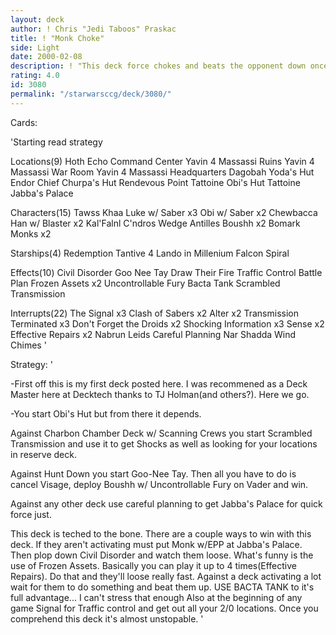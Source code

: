 ```yaml
---
layout: deck
author: ! Chris "Jedi Taboos" Praskac
title: ! "Monk Choke"
side: Light
date: 2000-02-08
description: ! "This deck force chokes and beats the opponent down once they do anything."
rating: 4.0
id: 3080
permalink: "/starwarsccg/deck/3080/"
---
```

Cards: 

'Starting read strategy

Locations(9)
Hoth Echo Command Center
Yavin 4 Massassi Ruins
Yavin 4 Massassi War Room
Yavin 4 Massassi Headquarters
Dagobah Yoda's Hut
Endor Chief Churpa's Hut
Rendevous Point
Tattoine Obi's Hut
Tattoine Jabba's Palace

Characters(15)
Tawss Khaa
Luke w/ Saber x3
Obi w/ Saber x2
Chewbacca
Han w/ Blaster x2
Kal'Falnl C'ndros
Wedge Antilles
Boushh x2
Bomark Monks x2

Starships(4)
Redemption
Tantive 4
Lando in Millenium Falcon
Spiral

Effects(10)
Civil Disorder
Goo Nee Tay
Draw Their Fire
Traffic Control
Battle Plan
Frozen Assets x2
Uncontrollable Fury
Bacta Tank
Scrambled Transmission

Interrupts(22)
The Signal x3
Clash of Sabers x2
Alter x2
Transmission Terminated x3
Don't Forget the Droids x2
Shocking Information x3
Sense x2
Effective Repairs x2
Nabrun Leids
Careful Planning
Nar Shadda Wind Chimes '

Strategy: '

-First off this is my first deck posted here.  I was recommened as a Deck Master here at Decktech thanks to TJ Holman(and others?).	Here we go.

-You start Obi's Hut but from there it depends.

Against Charbon Chamber Deck w/ Scanning Crews you start Scrambled Transmission and use it to get Shocks as well as looking for your locations in reserve deck.

Against Hunt Down you start Goo-Nee Tay.  Then all you have to do is cancel Visage, deploy Boushh w/ Uncontrollable Fury on Vader and win.

Against any other deck use careful planning to get Jabba's Palace for quick force just.

This deck is teched to the bone. There are a couple ways to win with this deck.  If they aren't activating must put Monk w/EPP at Jabba's Palace.  Then plop down Civil Disorder and watch them loose.  What's funny is the use of Frozen Assets.  Basically you can play it up to 4 times(Effective Repairs).  Do that and they'll loose really fast.  Against a deck activating a lot wait for them to do something and beat them up.  USE BACTA TANK to it's full advantage... I can't stress that enough  Also at the beginning of any game Signal for Traffic control and get out all your 2/0 locations.  Once you comprehend this deck it's almost unstopable.	'
